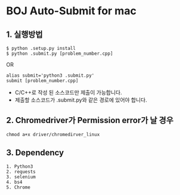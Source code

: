 BOJ Auto-Submit for mac
=====================

## 1. 실행방법

```
$ python .setup.py install
$ python .submit.py [problem_number.cpp]
```	
OR
```
alias submit='python3 .submit.py'
submit [problem_number.cpp]
```

* C/C++로 작성 된 소스코드만 제출이 가능합니다.
* 제출할 소스코드가 .submit.py와 같은 경로에 있어야 합니다.

## 2. Chromedriver가 Permission error가 날 경우

```
chmod a+x driver/chromedirver_linux
```

## 3. Dependency
	1. Python3
	2. requests
	3. selenium
	4. bs4
	5. Chrome
